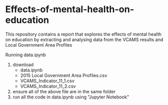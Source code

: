 # Effects-of-mental-health-on-education
This repository contains a report that explores the effects of mental health on education by extracting and analysing data from the VCAMS results and Local Government Area Profiles

Running data.ipynb
1) download 
   - data.ipynb
   - 2015 Local Government Area Profiles.csv
   - VCAMS_Indicator_11_1.csv
   - VCAMS_Indicator_11_2.csv
2) ensure all of the above file are in the same folder
3) run all the code in data.ipynb using "Jupyter Notebook"
